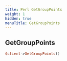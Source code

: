 ```yaml
---
title: Perl GetGroupPoints
weight: 1
hidden: true
menuTitle: GetGroupPoints
---
```

## GetGroupPoints
```perl
$client->GetGroupPoints()
```